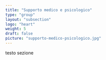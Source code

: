 ```yaml
---
title: "Supporto medico e psicologico"
type: "group"
layout: "subsection"
logo: "heart"
weight: 5
draft: false
picture: "supporto-medico-psicologico.jpg"
---
```


testo sezione
